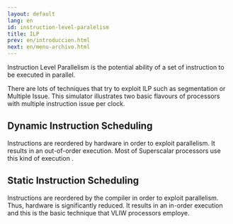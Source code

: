 ```yaml
---
layout: default
lang: en
id: instruction-level-paralelism
title: ILP
prev: en/introduccion.html
next: en/menu-archivo.html
---
```


Instruction Level Parallelism is the potential ability of a set of instruction to be executed in parallel.

There are lots of techniques that try to exploit ILP such as segmentation or Multiple Issue. This simulator illustrates two basic flavours of processors with multiple instruction issue per clock.


## Dynamic Instruction Scheduling

Instructions are reordered by hardware in order to exploit parallelism. It results in an out-of-order execution.  Most of Superscalar processors use this kind of execution . 


## Static Instruction Scheduling

Instructions are reordered by the compiler in order to exploit parallelism. Thus, hardware is significantly reduced. It results in an in-order execution and this is the basic technique that VLIW processors employe.
